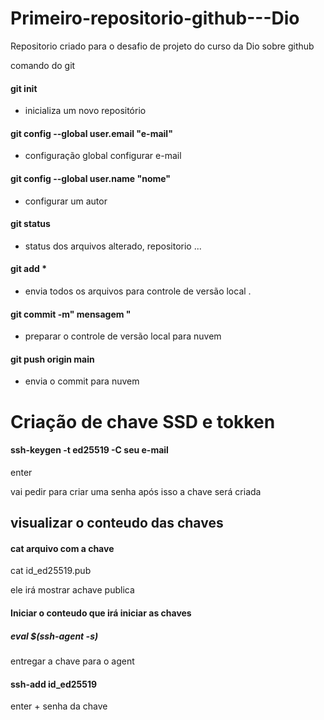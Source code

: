 # Primeiro-repositorio-github---Dio
Repositorio criado para o desafio de projeto do curso da Dio sobre github

comando do git

#### git init

- inicializa um novo repositório



#### git config --global  user.email "e-mail"

- configuração global configurar e-mail

#### git config --global user.name "nome"

- configurar um autor 

 

#### git status

- status dos arquivos alterado, repositorio ...



#### git add *

-  envia todos os arquivos para controle de  versão local .

#### git commit -m" mensagem "

- preparar o controle de versão local para nuvem 



#### git push origin main 

- envia o commit para nuvem 





# Criação de chave SSD e tokken 



#### ssh-keygen -t ed25519 -C seu e-mail

enter

vai pedir para criar uma senha após isso a chave será criada

## visualizar o conteudo das chaves 

#### cat arquivo com a chave

cat id_ed25519.pub

ele irá mostrar achave publica 

#### Iniciar o conteudo que irá iniciar as chaves

##### eval $(ssh-agent -s)

entregar a chave para o agent 

#### ssh-add id_ed25519

enter + senha da chave

